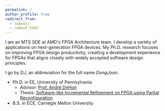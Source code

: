 ```yaml
---
permalink: /
author_profile: true
redirect_from: 
  - /about/
  - /about.html
---
```


I am an MTS SDE at AMD's FPGA Architecture team. I develop 
a variety of applications on next-generation FPGA devices.
My Ph.D. research focuses on improving FPGA design productivity, creating a development experience for FPGAs
that aligns closely with widely accepted software design principles. 

I go by *DJ*, an abbreviation for the full name *DongJoon*.

- Ph.D. in EE, University of Pennsylvania
  - Advisor: [Prof. André DeHon](https://www.seas.upenn.edu/~andre/)
  - Thesis: [Software-like Incremental Refinement on FPGA using Parital Reconfiguration](https://dj-park.github.io/files/phd_thesis_dj_1218_3pm.pdf)
- B.S. in ECE, Carnegie Mellon University
